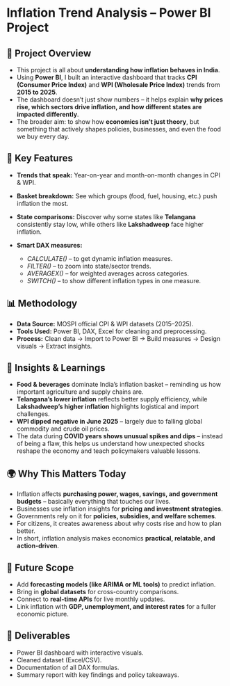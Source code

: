 # Inflation Trend Analysis – Power BI Project

## 📌 Project Overview

* This project is all about **understanding how inflation behaves in India**.
* Using **Power BI**, I built an interactive dashboard that tracks **CPI (Consumer Price Index)** and **WPI (Wholesale Price Index)** trends from **2015 to 2025**.
* The dashboard doesn’t just show numbers – it helps explain **why prices rise, which sectors drive inflation, and how different states are impacted differently**.
* The broader aim: to show how **economics isn’t just theory**, but something that actively shapes policies, businesses, and even the food we buy every day.

## 🎯 Key Features

* **Trends that speak:** Year-on-year and month-on-month changes in CPI & WPI.
* **Basket breakdown:** See which groups (food, fuel, housing, etc.) push inflation the most.
* **State comparisons:** Discover why some states like **Telangana** consistently stay low, while others like **Lakshadweep** face higher inflation.
* **Smart DAX measures:**

  * *CALCULATE()* – to get dynamic inflation measures.
  * *FILTER()* – to zoom into state/sector trends.
  * *AVERAGEX()* – for weighted averages across categories.
  * *SWITCH()* – to show different inflation types in one measure.

## 📊 Methodology

* **Data Source:** MOSPI official CPI & WPI datasets (2015–2025).
* **Tools Used:** Power BI, DAX, Excel for cleaning and preprocessing.
* **Process:** Clean data → Import to Power BI → Build measures → Design visuals → Extract insights.

## 🔑 Insights & Learnings

* **Food & beverages** dominate India’s inflation basket – reminding us how important agriculture and supply chains are.
* **Telangana’s lower inflation** reflects better supply efficiency, while **Lakshadweep’s higher inflation** highlights logistical and import challenges.
* **WPI dipped negative in June 2025** – largely due to falling global commodity and crude oil prices.
* The data during **COVID years shows unusual spikes and dips** – instead of being a flaw, this helps us understand how unexpected shocks reshape the economy and teach policymakers valuable lessons.

## 🌍 Why This Matters Today

* Inflation affects **purchasing power, wages, savings, and government budgets** – basically everything that touches our lives.
* Businesses use inflation insights for **pricing and investment strategies**.
* Governments rely on it for **policies, subsidies, and welfare schemes**.
* For citizens, it creates awareness about why costs rise and how to plan better.
* In short, inflation analysis makes economics **practical, relatable, and action-driven**.

## 🚀 Future Scope

* Add **forecasting models (like ARIMA or ML tools)** to predict inflation.
* Bring in **global datasets** for cross-country comparisons.
* Connect to **real-time APIs** for live monthly updates.
* Link inflation with **GDP, unemployment, and interest rates** for a fuller economic picture.

## 📂 Deliverables

* Power BI dashboard with interactive visuals.
* Cleaned dataset (Excel/CSV).
* Documentation of all DAX formulas.
* Summary report with key findings and policy takeaways.

